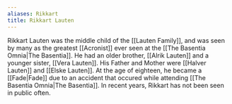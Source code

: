 ```yaml
---
aliases: Rikkart
title: Rikkart Lauten
---
```


Rikkart Lauten was the middle child of the [[Lauten Family]], and was seen by many as the greatest [[Acronist]] ever seen at the [[The Basentia Omnia|The Basentia]]. He had an older brother, [[Alrik Lauten]] and a younger sister, [[Vera Lauten]]. His Father and Mother were [[Halver Lauten]] and [[Elske Lauten]]. At the age of eighteen, he became a [[Fade|Fade]] due to an accident that occured while attending [[The Basentia Omnia|The Basentia]]. In recent years, Rikkart has not been seen in public often.